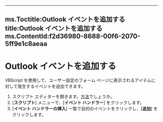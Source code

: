 

---
ms.Toctitle:Outlook イベントを追加する
title:Outlook イベントを追加する
ms.ContentId:f2d36980-8688-00f6-2070-5ff9e1c8aeaa
---
# Outlook イベントを追加する




VBScript を使用して、ユーザー設定のフォーム ページに表示されるアイテムに対して発生するイベントを追加できます。

1. スクリプト エディターを開きます。[方法](a0640fdd-07a6-3aa9-8c39-9b53bafd485c.md)でしょうか。
2. [**スクリプト**] メニューで、[**イベント ハンドラー**] をクリックします。
3. [**イベント ハンドラーの挿入**] 一覧で目的のイベントをクリックし、[**追加**] をクリックします。



